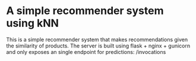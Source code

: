 # A simple recommender system using kNN

This is a simple recommender system that makes recommendations given the similarity of products. The server is built using flask + nginx + gunicorn and only exposes an single endpoint for predictions: /invocations
